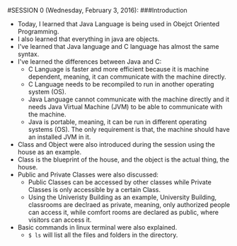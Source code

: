 #SESSION 0 (Wednesday, February 3, 2016):
###Introduction

- Today, I learned that Java Language is being used in Obejct Oriented Programming.
- I also learned that everything in java are objects.
- I've learned that Java language and C language has almost the same syntax.
- I've learned the differences between Java and C:
  - C Language is faster and more efficient because it is machine dependent, meaning, it can communicate with the machine directly.
  - C Language needs to be recompiled to run in another operating system (OS).
  - Java Language cannot communicate with the machine directly and it needs Java Virtual Machine (JVM) to be able to communicate with the machine.
  - Java is portable, meaning, it can be run in different operating systems (OS). The only requirement is that, the machine should have an installed JVM in it.
- Class and Object were also introduced during the session using the house as an example.
- Class is the blueprint of the house, and the object is the actual thing, the house.
- Public and Private Classes were also discussed:
  - Public Classes can be accessed by other classes while Private Classes is only accessible by a certain Class.
  - Using the Univeristy Building as an example, University Building, classrooms are declraed as private, meaning, only authorized people can access it, while comfort rooms are declared as public, where visitors can access it.
- Basic commands in linux terminal were also explained.
  - ` $ ls ` will list all the files and folders in the directory.
